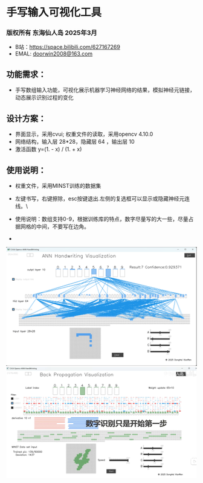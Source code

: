 # 手写输入可视化工具
### 版权所有 东海仙人岛 2025年3月 
* B站：https://space.bilibili.com/627167269
* EMAL: doorwin2008@163.com
## 功能需求：
* 手写数组输入功能，可视化展示机器学习神经网络的结果，模拟神经元链接，动态展示识别过程的变化
## 设计方案：
* 界面显示，采用cvui; 权重文件的读取，采用opencv 4.10.0
* 网络结构，输入层 28*28，隐藏层 64 ，输出层 10
* 激活函数 y=(1. - x) / (1. + x)
## 使用说明：
* 权重文件，采用MINST训练的数据集
* 左键书写，右键擦除，esc按键退出.左侧的复选框可以显示或隐藏神经元连线。\
* 使用说明：数组支持0-9，根据训练库的特点，数字尽量写的大一些，尽量占据网格的中间，不要写在边角。

* 
![本地路径](handwriting.png)
![本地路径](train.png)
